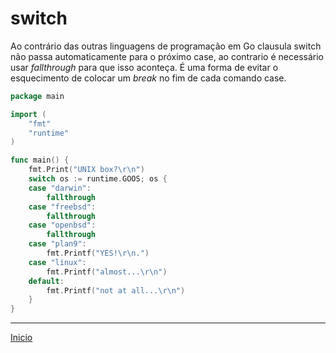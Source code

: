 # switch


Ao contrário das outras linguagens de programação em Go clausula switch não passa automaticamente para o próximo case, ao contrario é necessário usar *fallthrough* para que isso aconteça. É uma forma de evitar o esquecimento de colocar um *break* no fim de cada comando case.


```go
package main

import (
	"fmt"
	"runtime"
)

func main() {
	fmt.Print("UNIX box?\r\n")
	switch os := runtime.GOOS; os {
	case "darwin":
		fallthrough
	case "freebsd":
		fallthrough
	case "openbsd":
		fallthrough
	case "plan9":
		fmt.Printf("YES!\r\n.")
	case "linux":
		fmt.Printf("almost...\r\n")
	default:
		fmt.Printf("not at all...\r\n")
	}
}

```


---
[Inicio](README.md)
